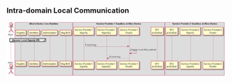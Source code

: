 ### Intra-domain Local Communication

<!--
@startuml "intradomain-local-communication.png"

autonumber

!define SHOW_RuntimeA

!define SHOW_SP1SandboxAtRuntimeA
!define SHOW_Protostub1AtRuntimeA
!define SHOW_ServiceProvider1HypertyAtRuntimeA
!define SHOW_ServiceProvider1RouterAtRuntimeA
!define SHOW_ServiceProvider1Hyperty2AtRuntimeA

!define SHOW_CoreRuntimeA
!define SHOW_MsgBUSAtRuntimeA
!define SHOW_RegistryAtRuntimeA
!define SHOW_IdentitiesAtRuntimeA
!define SHOW_AuthAtRuntimeA

!define SHOW_SP2SandboxAtRuntimeA
!define SHOW_Protostub2AtRuntimeA
!define SHOW_ServiceProvider2RouterAtRuntimeA
!define SHOW_ServiceProvider2HypertyAtRuntimeA


!include ../runtime_objects.plantuml

group discover Local Hyperty URL


end group

SP1H@A -> Router1@A : send msg

Router1@A -> Router1@A : Apply Local Alice policies

Router1@A -> SP1H2@A : send msg

note left
	should message goes through
	msg BUS?
end note

@enduml
-->


![Intradomain Local Communication between Hyperties](intradomain-local-communication.png)

